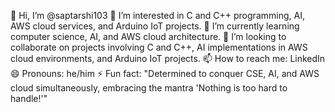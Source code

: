 👋 Hi, I’m @saptarshi103
👀 I’m interested in C and C++ programming, AI, AWS cloud services, and Arduino IoT projects.
🌱 I’m currently learning computer science, AI, and AWS cloud architecture.
💞️ I’m looking to collaborate on projects involving C and C++, AI implementations in AWS cloud environments, and Arduino IoT projects.
📫 How to reach me: LinkedIn
😄 Pronouns: he/him
⚡ Fun fact: "Determined to conquer CSE, AI, and AWS cloud simultaneously, embracing the mantra 'Nothing is too hard to handle!'"
